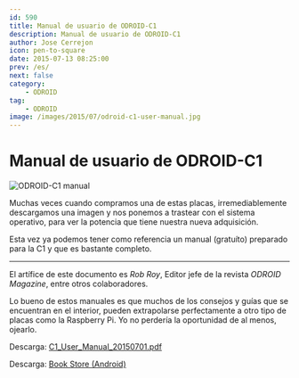 ```yaml
---
id: 590
title: Manual de usuario de ODROID-C1
description: Manual de usuario de ODROID-C1
author: Jose Cerrejon
icon: pen-to-square
date: 2015-07-13 08:25:00
prev: /es/
next: false
category:
    - ODROID
tag:
    - ODROID
image: /images/2015/07/odroid-c1-user-manual.jpg
---
```


# Manual de usuario de ODROID-C1

![ODROID-C1 manual](/images/2015/07/odroid-c1-user-manual.jpg)

Muchas veces cuando compramos una de estas placas, irremediablemente descargamos una imagen y nos ponemos a trastear con el sistema operativo, para ver la potencia que tiene nuestra nueva adquisición.

Esta vez ya podemos tener como referencia un manual (gratuíto) preparado para la C1 y que es bastante completo.

---

El artífice de este documento es _Rob Roy_, Editor jefe de la revista _ODROID Magazine_, entre otros colaboradores.

Lo bueno de estos manuales es que muchos de los consejos y guías que se encuentran en el interior, pueden extrapolarse perfectamente a otro tipo de placas como la Raspberry Pi. Yo no perdería la oportunidad de al menos, ojearlo.

Descarga: [C1_User_Manual_20150701.pdf](https://magazine.odroid.com/assets/c1/C1%20User%20Manual%2020150701.pdf)

Descarga: [Book Store (Android)](https://magazine.odroid.com/assets/c1/C1%20User%20Manual%2020150701.pdf)
